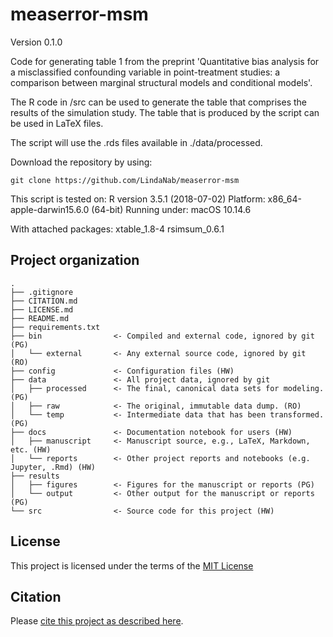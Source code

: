 # measerror-msm

Version 0.1.0

Code for generating table 1 from the preprint 'Quantitative bias analysis for a misclassified confounding variable in point-treatment studies: a comparison between marginal structural models and conditional models'.

The R code in /src can be used to generate the table that comprises the results of the simulation study. The table that is produced by the script can be used in LaTeX files. 

The script will use the .rds files available in ./data/processed.

Download the repository by using:
```console
git clone https://github.com/LindaNab/measerror-msm
```

This script is tested on:
R version 3.5.1 (2018-07-02)
Platform: x86_64-apple-darwin15.6.0 (64-bit)
Running under: macOS  10.14.6

With attached packages:
xtable_1.8-4
rsimsum_0.6.1

## Project organization

```
.
├── .gitignore
├── CITATION.md
├── LICENSE.md
├── README.md
├── requirements.txt
├── bin                <- Compiled and external code, ignored by git (PG)
│   └── external       <- Any external source code, ignored by git (RO)
├── config             <- Configuration files (HW)
├── data               <- All project data, ignored by git
│   ├── processed      <- The final, canonical data sets for modeling. (PG)
│   ├── raw            <- The original, immutable data dump. (RO)
│   └── temp           <- Intermediate data that has been transformed. (PG)
├── docs               <- Documentation notebook for users (HW)
│   ├── manuscript     <- Manuscript source, e.g., LaTeX, Markdown, etc. (HW)
│   └── reports        <- Other project reports and notebooks (e.g. Jupyter, .Rmd) (HW)
├── results
│   ├── figures        <- Figures for the manuscript or reports (PG)
│   └── output         <- Other output for the manuscript or reports (PG)
└── src                <- Source code for this project (HW)

```


## License

This project is licensed under the terms of the [MIT License](/LICENSE.md)

## Citation

Please [cite this project as described here](/CITATION.md).
